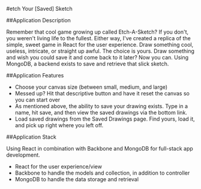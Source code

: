 #etch Your [Saved] Sketch

##Application Description

Remember that cool game growing up called Etch-A-Sketch? If you don't, you weren't
living life to the fullest. Either way, I've created a replica of the simple,
sweet game in React for the user experience. Draw something cool, useless, intricate, 
or straight up awful. The choice is yours. Draw something and wish you could
save it and come back to it later? Now you can. Using MongoDB, a backend exists to 
save and retrieve that slick sketch.

##Application Features

- Choose your canvas size (between small, medium, and large)
- Messed up? Hit that descriptive button and have it reset the canvas so you can start over
- As mentioned above, the ability to save your drawing exists. Type in a name, hit save, and 
then view the saved drawings via the bottom link.
- Load saved drawings from the Saved Drawings page. Find yours, load it, and pick up right
where you left off.

##Application Stack

Using React in combination with Backbone and MongoDB for full-stack app development.

- React for the user experience/view
- Backbone to handle the models and collection, in addition to controller
- MongoDB to handle the data storage and retrieval

